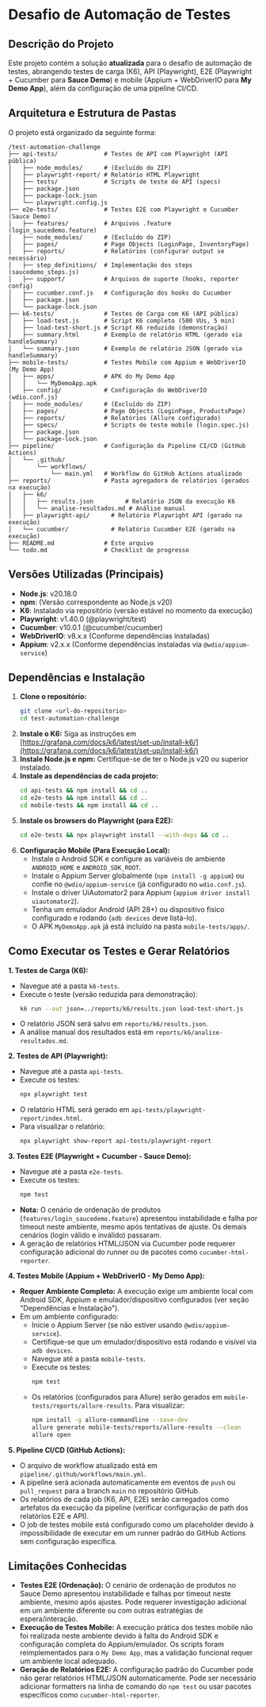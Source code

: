 # Desafio de Automação de Testes

## Descrição do Projeto

Este projeto contém a solução **atualizada** para o desafio de automação de testes, abrangendo testes de carga (K6), API (Playwright), E2E (Playwright + Cucumber para **Sauce Demo**) e mobile (Appium + WebDriverIO para **My Demo App**), além da configuração de uma pipeline CI/CD.

## Arquitetura e Estrutura de Pastas

O projeto está organizado da seguinte forma:

```
/test-automation-challenge
├── api-tests/             # Testes de API com Playwright (API pública)
│   ├── node_modules/      # (Excluído do ZIP)
│   ├── playwright-report/ # Relatório HTML Playwright
│   ├── tests/             # Scripts de teste de API (specs)
│   ├── package.json
│   ├── package-lock.json
│   └── playwright.config.js
├── e2e-tests/             # Testes E2E com Playwright e Cucumber (Sauce Demo)
│   ├── features/          # Arquivos .feature (login_saucedemo.feature)
│   ├── node_modules/      # (Excluído do ZIP)
│   ├── pages/             # Page Objects (LoginPage, InventoryPage)
│   ├── reports/           # Relatórios (configurar output se necessário)
│   ├── step_definitions/  # Implementação dos steps (saucedemo_steps.js)
│   ├── support/           # Arquivos de suporte (hooks, reporter config)
│   ├── cucumber.conf.js   # Configuração dos hooks do Cucumber
│   ├── package.json
│   └── package-lock.json
├── k6-tests/              # Testes de Carga com K6 (API pública)
│   ├── load-test.js       # Script K6 completo (500 VUs, 5 min)
│   ├── load-test-short.js # Script K6 reduzido (demonstração)
│   ├── summary.html       # Exemplo de relatório HTML (gerado via handleSummary)
│   └── summary.json       # Exemplo de relatório JSON (gerado via handleSummary)
├── mobile-tests/          # Testes Mobile com Appium e WebDriverIO (My Demo App)
│   ├── apps/              # APK do My Demo App
│   │   └── MyDemoApp.apk
│   ├── config/            # Configuração do WebDriverIO (wdio.conf.js)
│   ├── node_modules/      # (Excluído do ZIP)
│   ├── pages/             # Page Objects (LoginPage, ProductsPage)
│   ├── reports/           # Relatórios (Allure configurado)
│   ├── specs/             # Scripts de teste mobile (login.spec.js)
│   ├── package.json
│   └── package-lock.json
├── pipeline/              # Configuração da Pipeline CI/CD (GitHub Actions)
│   └── .github/
│       └── workflows/
│           └── main.yml   # Workflow do GitHub Actions atualizado
├── reports/               # Pasta agregadora de relatórios (gerados na execução)
│   ├── k6/
│   │   ├── results.json         # Relatório JSON da execução K6
│   │   └── analise-resultados.md # Análise manual
│   ├── playwright-api/      # Relatório Playwright API (gerado na execução)
│   └── cucumber/            # Relatório Cucumber E2E (gerado na execução)
├── README.md              # Este arquivo
└── todo.md                # Checklist de progresso
```

## Versões Utilizadas (Principais)

- **Node.js**: v20.18.0
- **npm**: (Versão correspondente ao Node.js v20)
- **K6**: Instalado via repositório (versão estável no momento da execução)
- **Playwright**: v1.40.0 (@playwright/test)
- **Cucumber**: v10.0.1 (@cucumber/cucumber)
- **WebDriverIO**: v8.x.x (Conforme dependências instaladas)
- **Appium**: v2.x.x (Conforme dependências instaladas via `@wdio/appium-service`)

## Dependências e Instalação

1.  **Clone o repositório:**
    ```bash
    git clone <url-do-repositorio>
    cd test-automation-challenge
    ```
2.  **Instale o K6:** Siga as instruções em [https://grafana.com/docs/k6/latest/set-up/install-k6/](https://grafana.com/docs/k6/latest/set-up/install-k6/)
3.  **Instale Node.js e npm:** Certifique-se de ter o Node.js v20 ou superior instalado.
4.  **Instale as dependências de cada projeto:**
    ```bash
    cd api-tests && npm install && cd ..
    cd e2e-tests && npm install && cd ..
    cd mobile-tests && npm install && cd .. 
    ```
5.  **Instale os browsers do Playwright (para E2E):**
    ```bash
    cd e2e-tests && npx playwright install --with-deps && cd ..
    ```
6.  **Configuração Mobile (Para Execução Local):**
    - Instale o Android SDK e configure as variáveis de ambiente `ANDROID_HOME` e `ANDROID_SDK_ROOT`.
    - Instale o Appium Server globalmente (`npm install -g appium`) ou confie no `@wdio/appium-service` (já configurado no `wdio.conf.js`).
    - Instale o driver UiAutomator2 para Appium (`appium driver install uiautomator2`).
    - Tenha um emulador Android (API 28+) ou dispositivo físico configurado e rodando (`adb devices` deve listá-lo).
    - O APK `MyDemoApp.apk` já está incluído na pasta `mobile-tests/apps/`.

## Como Executar os Testes e Gerar Relatórios

**1. Testes de Carga (K6):**

   - Navegue até a pasta `k6-tests`.
   - Execute o teste (versão reduzida para demonstração):
     ```bash
     k6 run --out json=../reports/k6/results.json load-test-short.js
     ```
   - O relatório JSON será salvo em `reports/k6/results.json`.
   - A análise manual dos resultados está em `reports/k6/analise-resultados.md`.

**2. Testes de API (Playwright):**

   - Navegue até a pasta `api-tests`.
   - Execute os testes:
     ```bash
     npx playwright test
     ```
   - O relatório HTML será gerado em `api-tests/playwright-report/index.html`.
   - Para visualizar o relatório:
     ```bash
     npx playwright show-report api-tests/playwright-report
     ```

**3. Testes E2E (Playwright + Cucumber - Sauce Demo):**

   - Navegue até a pasta `e2e-tests`.
   - Execute os testes:
     ```bash
     npm test
     ```
   - **Nota:** O cenário de ordenação de produtos (`features/login_saucedemo.feature`) apresentou instabilidade e falha por timeout neste ambiente, mesmo após tentativas de ajuste. Os demais cenários (login válido e inválido) passaram.
   - A geração de relatórios HTML/JSON via Cucumber pode requerer configuração adicional do runner ou de pacotes como `cucumber-html-reporter`.

**4. Testes Mobile (Appium + WebDriverIO - My Demo App):**

   - **Requer Ambiente Completo:** A execução exige um ambiente local com Android SDK, Appium e emulador/dispositivo configurados (ver seção "Dependências e Instalação").
   - Em um ambiente configurado:
     - Inicie o Appium Server (se não estiver usando `@wdio/appium-service`).
     - Certifique-se que um emulador/dispositivo está rodando e visível via `adb devices`.
     - Navegue até a pasta `mobile-tests`.
     - Execute os testes:
       ```bash
       npm test
       ```
     - Os relatórios (configurados para Allure) serão gerados em `mobile-tests/reports/allure-results`. Para visualizar:
       ```bash
       npm install -g allure-commandline --save-dev
       allure generate mobile-tests/reports/allure-results --clean
       allure open
       ```

**5. Pipeline CI/CD (GitHub Actions):**

   - O arquivo de workflow atualizado está em `pipeline/.github/workflows/main.yml`.
   - A pipeline será acionada automaticamente em eventos de `push` ou `pull_request` para a branch `main` no repositório GitHub.
   - Os relatórios de cada job (K6, API, E2E) serão carregados como artefatos da execução da pipeline (verificar configuração de path dos relatórios E2E e API).
   - O job de testes mobile está configurado como um placeholder devido à impossibilidade de executar em um runner padrão do GitHub Actions sem configuração específica.

## Limitações Conhecidas

- **Testes E2E (Ordenação):** O cenário de ordenação de produtos no Sauce Demo apresentou instabilidade e falhas por timeout neste ambiente, mesmo após ajustes. Pode requerer investigação adicional em um ambiente diferente ou com outras estratégias de espera/interação.
- **Execução de Testes Mobile:** A execução prática dos testes mobile não foi realizada neste ambiente devido à falta do Android SDK e configuração completa do Appium/emulador. Os scripts foram reimplementados para o `My Demo App`, mas a validação funcional requer um ambiente local adequado.
- **Geração de Relatórios E2E:** A configuração padrão do Cucumber pode não gerar relatórios HTML/JSON automaticamente. Pode ser necessário adicionar formatters na linha de comando do `npm test` ou usar pacotes específicos como `cucumber-html-reporter`.

